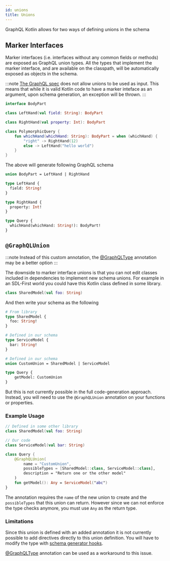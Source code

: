 ```yaml
---
id: unions
title: Unions
---
```


GraphQL Kotlin allows for two ways of defining unions in the schema

## Marker Interfaces

Marker interfaces (i.e. interfaces without any common fields or methods) are exposed as GraphQL union types. All the
types that implement the marker interface, and are available on the classpath, will be automatically exposed as
objects in the schema.

:::note
[The GraphQL spec](http://spec.graphql.org/June2018/#sec-Unions) does not allow unions to be used as input.
This means that while it is valid Kotlin code to have a marker inteface as an argument, upon schema generation, an exception will be thrown.
:::

```kotlin
interface BodyPart

class LeftHand(val field: String): BodyPart

class RightHand(val property: Int): BodyPart

class PolymorphicQuery {
    fun whichHand(whichHand: String): BodyPart = when (whichHand) {
        "right" -> RightHand(12)
        else -> LeftHand("hello world")
    }
}
```

The above will generate following GraphQL schema

```graphql
union BodyPart = LeftHand | RightHand

type LeftHand {
  field: String!
}

type RightHand {
  property: Int!
}

type Query {
  whichHand(whichHand: String!): BodyPart!
}
```

## `@GraphQLUnion`
:::note
Instead of this custom annotation, the [@GraphQLType](../customizing-schemas/custom-type-reference.md) annotation may be a better option
:::

The downside to marker interface unions is that you can not edit classes included in dependencies to implement new schema unions.
For example in an SDL-First world you could have this Kotlin class defined in some library.

```kotlin
class SharedModel(val foo: String)
```

And then write your schema as the following


```graphql
# From library
type SharedModel {
  foo: String!
}

# Defined in our schema
type ServiceModel {
  bar: String!
}

# Defined in our schema
union CustomUnion = SharedModel | ServiceModel

type Query {
    getModel: CustomUnion
}
```

But this is not currently possible in the full code-generation approach. Instead, you will need to use the `@GraphQLUnion` annotation on your functions or properties.

### Example Usage
```kotlin
// Defined in some other library
class SharedModel(val foo: String)

// Our code
class ServiceModel(val bar: String)

class Query {
    @GraphQLUnion(
        name = "CustomUnion",
        possibleTypes = [SharedModel::class, ServiceModel::class],
        description = "Return one or the other model"
    )
    fun getModel(): Any = ServiceModel("abc")
}
```

The annotation requires the `name` of the new union to create and the `possibleTypes` that this union can return.
However since we can not enforce the type checks anymore, you must use `Any` as the return type.

### Limitations
Since this union is defined with an added annotation it is not currently possible to add directives directly to this union definition.
You will have to modify the type with [schema generator hooks](../customizing-schemas/generator-config.md).

[@GraphQLType](../customizing-schemas/custom-type-reference.md) annotation can be used as a workaround to this issue.
